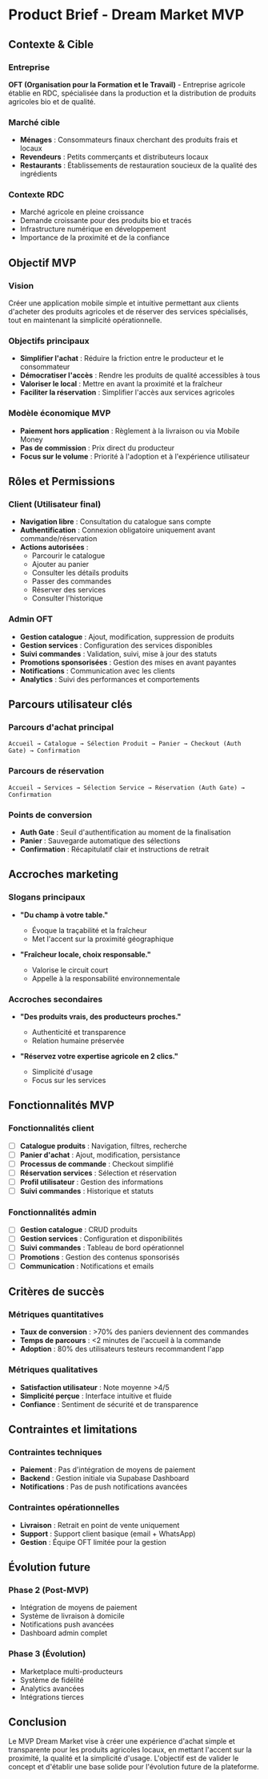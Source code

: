 # Product Brief - Dream Market MVP

## Contexte & Cible

### Entreprise
**OFT (Organisation pour la Formation et le Travail)** - Entreprise agricole établie en RDC, spécialisée dans la production et la distribution de produits agricoles bio et de qualité.

### Marché cible
- **Ménages** : Consommateurs finaux cherchant des produits frais et locaux
- **Revendeurs** : Petits commerçants et distributeurs locaux
- **Restaurants** : Établissements de restauration soucieux de la qualité des ingrédients

### Contexte RDC
- Marché agricole en pleine croissance
- Demande croissante pour des produits bio et tracés
- Infrastructure numérique en développement
- Importance de la proximité et de la confiance

## Objectif MVP

### Vision
Créer une application mobile simple et intuitive permettant aux clients d'acheter des produits agricoles et de réserver des services spécialisés, tout en maintenant la simplicité opérationnelle.

### Objectifs principaux
- **Simplifier l'achat** : Réduire la friction entre le producteur et le consommateur
- **Démocratiser l'accès** : Rendre les produits de qualité accessibles à tous
- **Valoriser le local** : Mettre en avant la proximité et la fraîcheur
- **Faciliter la réservation** : Simplifier l'accès aux services agricoles

### Modèle économique MVP
- **Paiement hors application** : Règlement à la livraison ou via Mobile Money
- **Pas de commission** : Prix direct du producteur
- **Focus sur le volume** : Priorité à l'adoption et à l'expérience utilisateur

## Rôles et Permissions

### Client (Utilisateur final)
- **Navigation libre** : Consultation du catalogue sans compte
- **Authentification** : Connexion obligatoire uniquement avant commande/réservation
- **Actions autorisées** :
  - Parcourir le catalogue
  - Ajouter au panier
  - Consulter les détails produits
  - Passer des commandes
  - Réserver des services
  - Consulter l'historique

### Admin OFT
- **Gestion catalogue** : Ajout, modification, suppression de produits
- **Gestion services** : Configuration des services disponibles
- **Suivi commandes** : Validation, suivi, mise à jour des statuts
- **Promotions sponsorisées** : Gestion des mises en avant payantes
- **Notifications** : Communication avec les clients
- **Analytics** : Suivi des performances et comportements

## Parcours utilisateur clés

### Parcours d'achat principal
```
Accueil → Catalogue → Sélection Produit → Panier → Checkout (Auth Gate) → Confirmation
```

### Parcours de réservation
```
Accueil → Services → Sélection Service → Réservation (Auth Gate) → Confirmation
```

### Points de conversion
- **Auth Gate** : Seuil d'authentification au moment de la finalisation
- **Panier** : Sauvegarde automatique des sélections
- **Confirmation** : Récapitulatif clair et instructions de retrait

## Accroches marketing

### Slogans principaux
- **"Du champ à votre table."**
  - Évoque la traçabilité et la fraîcheur
  - Met l'accent sur la proximité géographique

- **"Fraîcheur locale, choix responsable."**
  - Valorise le circuit court
  - Appelle à la responsabilité environnementale

### Accroches secondaires
- **"Des produits vrais, des producteurs proches."**
  - Authenticité et transparence
  - Relation humaine préservée

- **"Réservez votre expertise agricole en 2 clics."**
  - Simplicité d'usage
  - Focus sur les services

## Fonctionnalités MVP

### Fonctionnalités client
- [ ] **Catalogue produits** : Navigation, filtres, recherche
- [ ] **Panier d'achat** : Ajout, modification, persistance
- [ ] **Processus de commande** : Checkout simplifié
- [ ] **Réservation services** : Sélection et réservation
- [ ] **Profil utilisateur** : Gestion des informations
- [ ] **Suivi commandes** : Historique et statuts

### Fonctionnalités admin
- [ ] **Gestion catalogue** : CRUD produits
- [ ] **Gestion services** : Configuration et disponibilités
- [ ] **Suivi commandes** : Tableau de bord opérationnel
- [ ] **Promotions** : Gestion des contenus sponsorisés
- [ ] **Communication** : Notifications et emails

## Critères de succès

### Métriques quantitatives
- **Taux de conversion** : >70% des paniers deviennent des commandes
- **Temps de parcours** : <2 minutes de l'accueil à la commande
- **Adoption** : 80% des utilisateurs testeurs recommandent l'app

### Métriques qualitatives
- **Satisfaction utilisateur** : Note moyenne >4/5
- **Simplicité perçue** : Interface intuitive et fluide
- **Confiance** : Sentiment de sécurité et de transparence

## Contraintes et limitations

### Contraintes techniques
- **Paiement** : Pas d'intégration de moyens de paiement
- **Backend** : Gestion initiale via Supabase Dashboard
- **Notifications** : Pas de push notifications avancées

### Contraintes opérationnelles
- **Livraison** : Retrait en point de vente uniquement
- **Support** : Support client basique (email + WhatsApp)
- **Gestion** : Équipe OFT limitée pour la gestion

## Évolution future

### Phase 2 (Post-MVP)
- Intégration de moyens de paiement
- Système de livraison à domicile
- Notifications push avancées
- Dashboard admin complet

### Phase 3 (Évolution)
- Marketplace multi-producteurs
- Système de fidélité
- Analytics avancées
- Intégrations tierces

## Conclusion

Le MVP Dream Market vise à créer une expérience d'achat simple et transparente pour les produits agricoles locaux, en mettant l'accent sur la proximité, la qualité et la simplicité d'usage. L'objectif est de valider le concept et d'établir une base solide pour l'évolution future de la plateforme.
